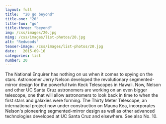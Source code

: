 ```yaml
---
layout: full
title:  "20 go beyond"
title-one: "20"
title-two: "go"
title-three: "beyond"
img: /css/images/20.jpg
mimg: /css/images/list-photos/20.jpg
alt: "Redwoods"
teaser-image: /css/images/list-photos/20.jpg
date:   2015-09-16
categories: list
number: 20
---
```

The National Enquirer has nothing on us when it comes to spying on the stars. Astronomer Jerry Nelson developed the revolutionary segmented-mirror design for the powerful twin Keck Telescopes in Hawaii. Now, Nelson and other UC Santa Cruz astronomers are working on an even bigger telescope, one that will allow astronomers to look back in time to when the first stars and galaxies were forming. The Thirty Meter Telescope, an international project now under construction on Mauna Kea, incorporates Nelson's pioneering segmented-mirror design as well as other advanced technologies developed at UC Santa Cruz and elsewhere. See also No. 10.